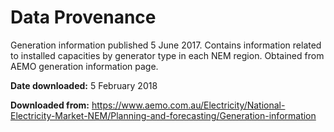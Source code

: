 # Data Provenance

Generation information published 5 June 2017. Contains information related to installed capacities by generator type in each NEM region. Obtained from AEMO generation information page.

**Date downloaded:** 5 February 2018

**Downloaded from:** https://www.aemo.com.au/Electricity/National-Electricity-Market-NEM/Planning-and-forecasting/Generation-information
